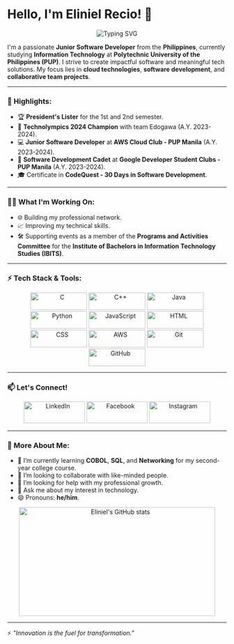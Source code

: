 # Hello, I'm Eliniel Recio! 👋

<p align="center">
  <img src="https://readme-typing-svg.demolab.com?font=Fira+Code&size=28&pause=1000&color=6A5ACD&center=true&vCenter=true&width=600&lines=Welcome+to+my+GitHub+Profile!+%F0%9F%91%8B;I+am+a+Software+Developer!+%F0%9F%92%BB;Let's+create+something+amazing!+%F0%9F%9A%80" alt="Typing SVG" />
</p>

I'm a passionate **Junior Software Developer** from the **Philippines**, currently studying **Information Technology** at **Polytechnic University of the Philippines (PUP)**. I strive to create impactful software and meaningful tech solutions. My focus lies in **cloud technologies**, **software development**, and **collaborative team projects**.

---

### 🌟 Highlights:

- 🏆 **President's Lister** for the 1st and 2nd semester.
- 🥇 **Technolympics 2024 Champion** with team Edogawa (A.Y. 2023-2024).
- 💻 **Junior Software Developer** at **AWS Cloud Club - PUP Manila** (A.Y. 2023-2024).
- 🚀 **Software Development Cadet** at **Google Developer Student Clubs - PUP Manila** (A.Y. 2023-2024).
- 🎓 Certificate in **CodeQuest - 30 Days in Software Development**.

---

### 👨‍💻 What I'm Working On:

- 🌐 Building my professional network.
- 📈 Improving my technical skills.
- 🛠️ Supporting events as a member of the **Programs and Activities Committee** for the **Institute of Bachelors in Information Technology Studies (IBITS)**.

---

### ⚡ Tech Stack & Tools:
<p align="center">
  <img src="https://img.shields.io/badge/Language-C-blue?logo=c&logoColor=white" alt="C" width="130" height="40"/>
  <img src="https://img.shields.io/badge/Language-C++-00599C?logo=c%2B%2B&logoColor=white" alt="C++" width="130" height="40"/>
  <img src="https://img.shields.io/badge/Language-Java-orange?logo=java&logoColor=white" alt="Java" width="130" height="40"/>
  <img src="https://img.shields.io/badge/Language-Python-3776AB?logo=python&logoColor=white" alt="Python" width="130" height="40"/>
  <img src="https://img.shields.io/badge/Language-JavaScript-F7DF1E?logo=javascript&logoColor=black" alt="JavaScript" width="130" height="40"/>
  <img src="https://img.shields.io/badge/Frontend-HTML-orange?logo=html5&logoColor=white" alt="HTML" width="130" height="40"/>
  <img src="https://img.shields.io/badge/Frontend-CSS-blue?logo=css3&logoColor=white" alt="CSS" width="130" height="40"/>
  <img src="https://img.shields.io/badge/Cloud-AWS-FF9900?logo=amazonaws&logoColor=white" alt="AWS" width="130" height="40"/>
  <img src="https://img.shields.io/badge/Tools-Git-F05032?logo=git&logoColor=white" alt="Git" width="130" height="40"/>
  <img src="https://img.shields.io/badge/Tools-GitHub-181717?logo=github&logoColor=white" alt="GitHub" width="130" height="40"/>
</p>

---

### 📫 Let's Connect!

<p align="center">
  <a href="https://www.linkedin.com/in/recio-eliniel-932521291/"><img src="https://img.shields.io/badge/LinkedIn-blue?logo=linkedin&logoColor=white" alt="LinkedIn" width="140" height="50"/></a>
  <a href="https://www.facebook.com/happyreshh?mibextid=LQQJ4d"><img src="https://img.shields.io/badge/Facebook-1877F2?logo=facebook&logoColor=white" alt="Facebook" width="140" height="50"/></a>
  <a href="https://www.instagram.com/happyresh?igsh=ZHF4OXpqNzh2am4x&utm_source=qr"><img src="https://img.shields.io/badge/Instagram-E4405F?logo=instagram&logoColor=white" alt="Instagram" width="140" height="50"/></a>
</p>

---

### 🔭 More About Me:

- 🌱 I’m currently learning **COBOL**, **SQL**, and **Networking** for my second-year college course.
- 👯 I’m looking to collaborate with like-minded people.
- 🤔 I’m looking for help with my professional growth.
- 💬 Ask me about my interest in technology.
- 😄 Pronouns: **he/him**.

<p align="center">
  <img src="https://github-readme-stats.vercel.app/api?username=happyresh&show_icons=true&theme=radical" alt="Eliniel's GitHub stats" width="450" height="250"/>
</p>

---

⚡️ *"Innovation is the fuel for transformation."*
